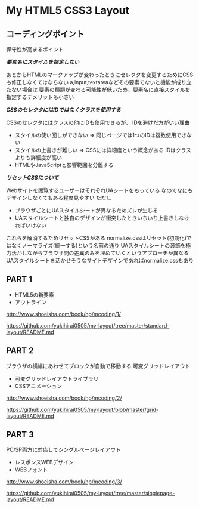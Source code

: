 # My HTML5 CSS3 Layout

## コーディングポイント

保守性が高まるポイント

***要素名にスタイルを指定しない***

あとからHTMLのマークアップが変わったときにセレクタを変更するためにCSSも修正しなくてはならない
a,input,textareaなどその要素でないと機能が成り立たない場合は
要素の種類が変わる可能性が低いため、要素名に直接スタイルを指定するデメリットも小さい

***CSSのセレクタにはIDではなくクラスを使用する***

CSSのセレクタにはクラスの他にIDも使用できるが、
IDを避けだ方がいい理由

- スタイルの使い回しができない => 同じページでは1つのIDは複数使用できない
- スタイルの上書きが難しい => CSSには詳細度という概念がある IDはクラスよりも詳細度が高い
- HTMLやJavaScriptと影響範囲を分離する

***リセットCSSについて***

Webサイトを閲覧するユーザーはそれぞれUAシートをもっている
なのでなにもデザインしなくてもある程度見やすい
ただし

- ブラウザごとにUAスタイルシートが異なるためズレが生じる
- UAスタイルシートと独自のデザインが衝突したときいちいち上書きしなければいけない

これらを解消するためリセットCSSがある
normalize.cssはリセット(初期化)ではなくノーマライズ(統一する)という名前の通り
UAスタイルシートの装飾を極力活かしながらブラウザ間の差異のみを埋めていくというアプローチが異なる
UAスタイルシートを活かせそうなサイトデザインであればnormalize.cssもあり

## PART 1

- HTML5の新要素
- アウトライン

http://www.shoeisha.com/book/hp/mcoding/1/

https://github.com/yukihirai0505/my-layout/tree/master/standard-layout/README.md

## PART 2

ブラウザの横幅にあわせてブロックが自動で移動する
可変グリッドレイアウト

- 可変グリッドレイアウトライブラリ
- CSSアニメーション

http://www.shoeisha.com/book/hp/mcoding/2/

https://github.com/yukihirai0505/my-layout/blob/master/grid-layout/README.md

## PART 3

PC/SP両方に対応してシングルページレイアウト

- レスポンスWEBデザイン
- WEBフォント

http://www.shoeisha.com/book/hp/mcoding/3/

https://github.com/yukihirai0505/my-layout/tree/master/singlepage-layout/README.md
